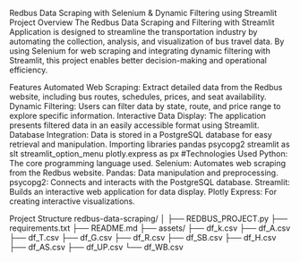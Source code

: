 Redbus Data Scraping with Selenium & Dynamic Filtering using Streamlit
Project Overview
The Redbus Data Scraping and Filtering with Streamlit Application is designed to streamline the transportation industry by automating the collection, analysis, and visualization of bus travel data. By using Selenium for web scraping and integrating dynamic filtering with Streamlit, this project enables better decision-making and operational efficiency.

Features
Automated Web Scraping: Extract detailed data from the Redbus website, including bus routes, schedules, prices, and seat availability.
Dynamic Filtering: Users can filter data by state, route, and price range to explore specific information.
Interactive Data Display: The application presents filtered data in an easily accessible format using Streamlit.
Database Integration: Data is stored in a PostgreSQL database for easy retrieval and manipulation.
Importing libraries
pandas psycopg2 streamlit as slt streamlit_option_menu plotly.express as px #Technologies Used Python: The core programming language used. Selenium: Automates web scraping from the Redbus website. Pandas: Data manipulation and preprocessing. psycopg2: Connects and interacts with the PostgreSQL database. Streamlit: Builds an interactive web application for data display. Plotly Express: For creating interactive visualizations.

Project Structure
redbus-data-scraping/ │ ├── REDBUS_PROJECT.py
├── requirements.txt
├── README.md
├── assets/
├── df_k.csv
├── df_A.csv ├── df_T.csv ├── df_G.csv ├── df_R.csv ├── df_SB.csv ├── df_H.csv ├── df_AS.csv ├── df_UP.csv └── df_WB.csv
